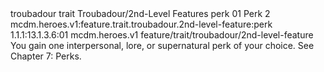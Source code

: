 <ability>
  <metadata>
    <class>troubadour</class>
    <feature_type>trait</feature_type>
    <file_dpath>Troubadour/2nd-Level Features</file_dpath>
    <item_id>perk</item_id>
    <item_index>01</item_index>
    <item_name>Perk</item_name>
    <level>2</level>
    <scc>mcdm.heroes.v1:feature.trait.troubadour.2nd-level-feature:perk</scc>
    <scdc>1.1.1:13.1.3.6:01</scdc>
    <source>mcdm.heroes.v1</source>
    <type>feature/trait/troubadour/2nd-level-feature</type>
  </metadata>
  <effects>
    <effect type="mundane">You gain one interpersonal, lore, or supernatural perk of your choice. See Chapter 7: Perks.</effect>
  </effects>
</ability>

